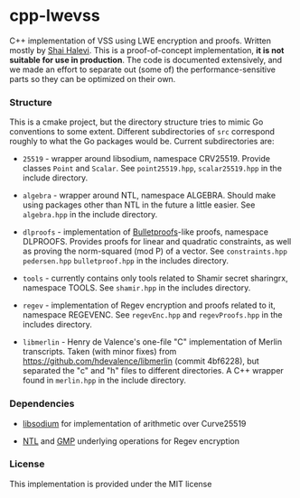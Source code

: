 # cpp-lwevss
C++ implementation of VSS using LWE encryption and proofs. Written mostly by [Shai Halevi](https://alum.mit.edu/www/shaih).
This is a proof-of-concept implementation, **it is not suitable for use in production**.
The code is documented extensively, and we made an effort to separate out (some of) the performance-sensitive parts so they can be optimized on their own.

### Structure

This is a cmake project, but the directory structure tries to mimic Go conventions to some extent. Different subdirectories of `src` correspond roughly to what the Go packages would be. Current subdirectories are:

+ `25519` - wrapper around libsodium, namespace CRV25519. Provide classes `Point` and `Scalar`. See `point25519.hpp`, `scalar25519.hpp` in the include directory.

+ `algebra` - wrapper around NTL, namespace ALGEBRA. Should make using packages other than NTL in the future a little easier. See `algebra.hpp` in the include directory.

+ `dlproofs` - implementation of [Bulletproofs](https://crypto.stanford.edu/bulletproofs/)-like proofs, namespace DLPROOFS. Provides proofs for linear and quadratic constraints, as well as proving the norm-squared (mod P) of a vector. See `constraints.hpp` `pedersen.hpp` `bulletproof.hpp` in the includes directory.

* `tools` - currently contains only tools related to Shamir secret sharingrx, namespace TOOLS. See `shamir.hpp` in the includes directory.

+ `regev` - implementation of Regev encryption and proofs related to it, namespace REGEVENC. See `regevEnc.hpp` and `regevProofs.hpp` in the includes directory.

+ `libmerlin` - Henry de Valence's one-file "C" implementation of Merlin transcripts. Taken (with minor fixes) from https://github.com/hdevalence/libmerlin (commit 4bf6228), but separated the "c" and "h" files to different directories. A C++ wrapper found in `merlin.hpp` in the include directory.

### Dependencies

* [libsodium](https://github.com/jedisct1/libsodium) for implementation of arithmetic over Curve25519

* [NTL](https://libntl.org/) and [GMP](https://gmplib.org/) underlying operations for Regev encryption

### License

This implementation is provided under the MIT license


